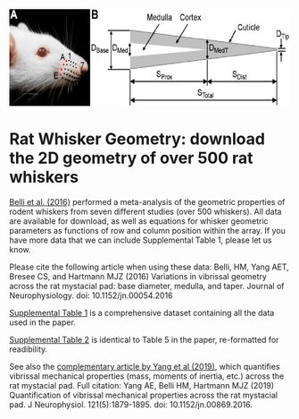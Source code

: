 
<img src="docs/ratWhiskerGeometry.png" height="173" width="605px" >

# Rat Whisker Geometry: download the 2D geometry of over 500 rat whiskers

[Belli et al. (2016)](https://journals.physiology.org/doi/full/10.1152/jn.00054.2016) performed a meta-analysis of the geometric properties of rodent whiskers from seven different studies (over 500 whiskers).  All data are available for download, as well as equations for whisker geometric parameters as functions of row and column position within the array. If you have more data that we can include Supplemental Table 1, please let us know.

Please cite the following article when using these data: Belli, HM, Yang AET, Bresee CS, and Hartmann MJZ (2016) Variations in vibrissal geometry across the rat mystacial pad: base diameter, medulla, and taper. Journal of Neurophysiology. doi: 10.1152/jn.00054.2016
  
[Supplemental Table 1](https://github.com/SeNSE-lab/RatWhiskerGeometry/blob/master/SupplementalTable_1.csv) is a comprehensive dataset containing all the data used in the paper. 

[Supplemental Table 2](https://github.com/SeNSE-lab/RatWhiskerGeometry/blob/master/SupplementalTable_2.pdf) is identical to Table 5 in the paper, re-formatted for readibility. 

See also the [complementary article by Yang et al (2019)](https://journals.physiology.org/doi/full/10.1152/jn.00869.2016), which quantifies vibrissal mechanical properties (mass, moments of inertia, etc.) across the rat mystacial pad.  Full citation: Yang AE, Belli HM, Hartmann MJZ (2019) Quantification of vibrissal mechanical properties across the rat mystacial pad.  J Neurophysiol.  121(5):1879-1895. doi: 10.1152/jn.00869.2016.  